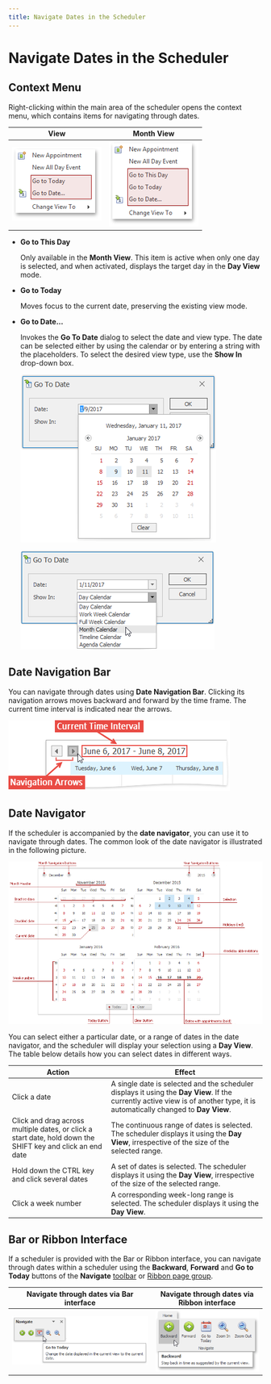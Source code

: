 ```yaml
---
title: Navigate Dates in the Scheduler
---
```

# Navigate Dates in the Scheduler
## Context Menu
Right-clicking within the main area of the scheduler opens the context menu, which contains items for navigating through dates.

| View | Month View |
|---|---|
| ![NavThrDates_00.png](../../../images/Img121394.png) | ![NavThrDates_01.png](../../../images/Img5485.png) |
* **Go to This Day**
	
	Only available in the **Month View**. This item is active when only one day is selected, and when activated, displays the target day in the **Day View** mode.
* **Go to Today**
	
	Moves focus to the current date, preserving the existing view mode.
* **Go to Date...**
	
	Invokes the **Go To Date** dialog to select the date and view type. The date can be selected either by using the calendar or by entering a string with the placeholders. To select the desired view type, use the **Show In** drop-down box.
	
	![NavThrDates_02.png](../../../images/Img5486.png)
	
	![GotoDate View](../../../images/Img9134.png)

## Date Navigation Bar
You can navigate through dates using **Date Navigation Bar**. Clicking its navigation arrows moves backward and forward by the time frame. The current time interval is indicated near the arrows.

![NavThrDates_DateNavigationBar](../../../images/Img124245.png)

## Date Navigator
If the scheduler is accompanied by the **date navigator**, you can use it to navigate through dates. The common look of the date navigator is illustrated in the following picture.

![Docs_VisualElements_DateNavigator](../../../images/Img6031.png)

You can select either a particular date, or a range of dates in the date navigator, and the scheduler will display your selection using a **Day View**. The table below details how you can select dates in different ways.

| Action | Effect |
|---|---|
| Click a date | A single date is selected and the scheduler displays it using the **Day View**. If the currently active view is of another type, it is automatically changed to **Day View**. |
| Click and drag across multiple dates, or click a start date, hold down the SHIFT key and click an end date | The continuous range of dates is selected. The scheduler displays it using the **Day View**, irrespective of the size of the selected range. |
| Hold down the CTRL key and click several dates | A set of dates is selected. The scheduler displays it using the **Day View**, irrespective of the size of the selected range. |
| Click a week number | A corresponding week-long range is selected. The scheduler displays it using the **Day View**. |

## Bar or Ribbon Interface
If a scheduler is provided with the Bar or Ribbon interface, you can navigate through dates within a scheduler using the **Backward**, **Forward** and **Go to Today** buttons of the **Navigate** [toolbar](../../../../interface-elements-for-desktop/articles/scheduler/scheduler-ui/toolbars.md) or [Ribbon page group](../../../../interface-elements-for-desktop/articles/scheduler/scheduler-ui/ribbon-interface.md).

| Navigate through dates via Bar interface | Navigate through dates via Ribbon interface |
|---|---|
| ![Scheduler_NavigateToolbar](../../../images/Img16557.png) | ![Scheduler_Ribbon_Navigate](../../../images/Img16547.png) |